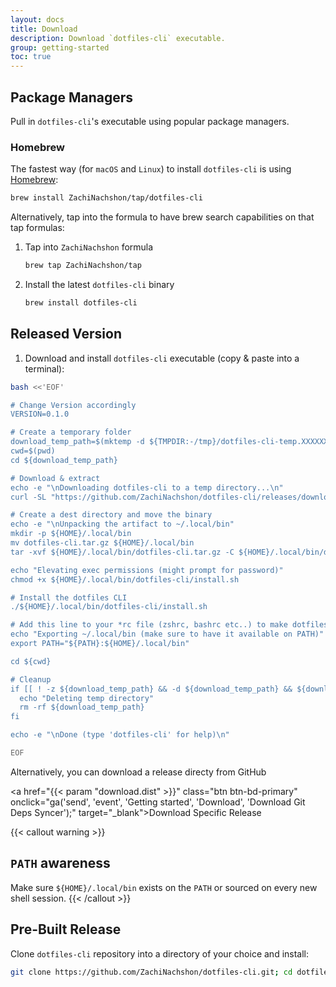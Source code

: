 ```yaml
---
layout: docs
title: Download
description: Download `dotfiles-cli` executable.
group: getting-started
toc: true
---
```


## Package Managers

Pull in `dotfiles-cli`'s executable using popular package managers.

### Homebrew

The fastest way (for `macOS` and `Linux`) to install `dotfiles-cli` is using [Homebrew](https://brew.sh/):

```bash
brew install ZachiNachshon/tap/dotfiles-cli
```

Alternatively, tap into the formula to have brew search capabilities on that tap formulas:

1. Tap into `ZachiNachshon` formula

    ```bash
    brew tap ZachiNachshon/tap
    ```

1. Install the latest `dotfiles-cli` binary

    ```bash
    brew install dotfiles-cli
    ```

## Released Version

1. Download and install `dotfiles-cli` executable (copy & paste into a terminal):

```bash
bash <<'EOF'

# Change Version accordingly
VERSION=0.1.0

# Create a temporary folder
download_temp_path=$(mktemp -d ${TMPDIR:-/tmp}/dotfiles-cli-temp.XXXXXX)
cwd=$(pwd)
cd ${download_temp_path}

# Download & extract
echo -e "\nDownloading dotfiles-cli to a temp directory...\n"
curl -SL "https://github.com/ZachiNachshon/dotfiles-cli/releases/download/v${VERSION}/dotfiles-cli.tar.gz"

# Create a dest directory and move the binary
echo -e "\nUnpacking the artifact to ~/.local/bin"
mkdir -p ${HOME}/.local/bin
mv dotfiles-cli.tar.gz ${HOME}/.local/bin
tar -xvf ${HOME}/.local/bin/dotfiles-cli.tar.gz -C ${HOME}/.local/bin/dotfiles-cli

echo "Elevating exec permissions (might prompt for password)"
chmod +x ${HOME}/.local/bin/dotfiles-cli/install.sh

# Install the dotfiles CLI
./${HOME}/.local/bin/dotfiles-cli/install.sh

# Add this line to your *rc file (zshrc, bashrc etc..) to make dotfiles-cli available on new sessions
echo "Exporting ~/.local/bin (make sure to have it available on PATH)"
export PATH="${PATH}:${HOME}/.local/bin"

cd ${cwd}

# Cleanup
if [[ ! -z ${download_temp_path} && -d ${download_temp_path} && ${download_temp_path} == *"dotfiles-cli-temp"* ]]; then
  echo "Deleting temp directory"
  rm -rf ${download_temp_path}
fi

echo -e "\nDone (type 'dotfiles-cli' for help)\n"

EOF
```

Alternatively, you can download a release directy from GitHub

<a href="{{< param "download.dist" >}}" class="btn btn-bd-primary" onclick="ga('send', 'event', 'Getting started', 'Download', 'Download Git Deps Syncer');" target="_blank">Download Specific Release</a>

{{< callout warning >}}
## `PATH` awareness

Make sure `${HOME}/.local/bin` exists on the `PATH` or sourced on every new shell session.
{{< /callout >}}

## Pre-Built Release

Clone `dotfiles-cli` repository into a directory of your choice and install:

```bash
git clone https://github.com/ZachiNachshon/dotfiles-cli.git; cd dotfiles-cli; ./install.sh

```
